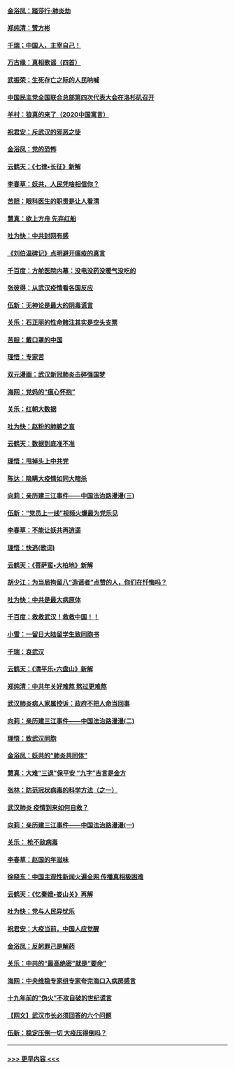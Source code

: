 #### [金浴凤：踏莎行‧肺炎劫](../pages/nsc993/n11858227.md?t=02110255) 
#### [郑纯清：赞方彬](../pages/nsc993/n11856803.md?t=02110255) 
#### [千瑞；中国人，主宰自己！](../pages/nsc993/n11856793.md?t=02110255) 
#### [万古缘：真相歌谣（四首）](../pages/nsc993/n11856263.md?t=02110255) 
#### [武振荣：生死存亡之际的人民呐喊](../pages/nsc993/n11856256.md?t=02110255) 
#### [中国民主党全国联合总部第四次代表大会在洛杉矶召开](../pages/nsc993/n11856344.md?t=02110255) 
#### [羊村：狼真的来了（2020中国寓言）](../pages/nsc993/n11856229.md?t=02110255) 
#### [祝君安：斥武汉的邪恶之徒](../pages/nsc993/n11855861.md?t=02110255) 
#### [金浴凤：党的恐怖](../pages/nsc993/n11855849.md?t=02110255) 
#### [云鹤天：《七律▪长征》新解](../pages/nsc993/n11855479.md?t=02110255) 
#### [李春草：妖共，人民凭啥相信你？](../pages/nsc993/n11855196.md?t=02110255) 
#### [苦胆：眼科医生的职责是让人看清](../pages/nsc993/n11853840.md?t=02110255) 
#### [慧真：欲上方舟 先弃红船](../pages/nsc993/n11853483.md?t=02110255) 
#### [吐为快：中共封网有感](../pages/nsc993/n11852575.md?t=02110255) 
#### [《刘伯温碑记》点明避开瘟疫的真言](../pages/nsc993/n11852128.md?t=02110255) 
#### [千百度：方舱医院内幕：没电没药没暖气没吃的](../pages/nsc993/n11850211.md?t=02110255) 
#### [张彼得：从武汉疫情看各国反应](../pages/nsc993/n11850102.md?t=02110255) 
#### [伍新：无神论是最大的阴毒谎言](../pages/nsc993/n11846129.md?t=02110255) 
#### [关乐：石正丽的性命赌注其实是空头支票](../pages/nsc993/n11846109.md?t=02110255) 
#### [苦胆：戴口罩的中国](../pages/nsc993/n11845576.md?t=02110255) 
#### [理悟：专家苦](../pages/nsc993/n11845564.md?t=02110255) 
#### [双元漫画：武汉新冠肺炎击碎强国梦](../pages/nsc993/n11843320.md?t=02110255) 
#### [海网：党妈的“瘟心怀抱”](../pages/nsc993/n11840740.md?t=02110255) 
#### [关乐：红朝大数据](../pages/nsc993/n11840675.md?t=02110255) 
#### [吐为快：赵粉的肺腑之哀](../pages/nsc993/n11840618.md?t=02110255) 
#### [云鹤天：数据到底准不准](../pages/nsc993/n11840325.md?t=02110255) 
#### [理悟：甩掉头上中共党](../pages/nsc993/n11838826.md?t=02110255) 
#### [陈达：隐瞒大疫情如同大暗杀](../pages/nsc993/n11838771.md?t=02110255) 
#### [向莉：亲历建三江事件——中国法治路漫漫(三)](../pages/nsc993/n11831825.md?t=02110255) 
#### [伍新：“党员上一线”视频火爆最为党乐见](../pages/nsc993/n11838200.md?t=02110255) 
#### [李春草：不能让妖共再逍遥](../pages/nsc993/n11838102.md?t=02110255) 
#### [理悟：快逃(歌词)](../pages/nsc993/n11838083.md?t=02110255) 
#### [云鹤天：《菩萨蛮▪大柏地》新解](../pages/nsc993/n11838059.md?t=02110255) 
#### [胡少江：为当局拘留八“造谣者”点赞的人，你们在忏悔吗？](../pages/nsc993/n11836801.md?t=02110255) 
#### [吐为快：中共是最大病原体](../pages/nsc993/n11836748.md?t=02110255) 
#### [千百度：救救武汉！救救中国！！](../pages/nsc993/n11836145.md?t=02110255) 
#### [小雪：一留日大陆留学生致同胞书](../pages/nsc993/n11834624.md?t=02110255) 
#### [千瑞：哀武汉](../pages/nsc993/n11833647.md?t=02110255) 
#### [云鹤天：《清平乐▪六盘山》新解](../pages/nsc993/n11833611.md?t=02110255) 
#### [郑纯清：中共年关好难熬 熬过更难熬](../pages/nsc993/n11833489.md?t=02110255) 
#### [武汉肺炎病人家属控诉：政府不把人命当回事](../pages/nsc993/n11833205.md?t=02110255) 
#### [向莉：亲历建三江事件——中国法治路漫漫(二)](../pages/nsc993/n11829102.md?t=02110255) 
#### [理悟：致武汉同胞](../pages/nsc993/n11831522.md?t=02110255) 
#### [金浴凤：妖共的“肺炎共同体”](../pages/nsc993/n11829448.md?t=02110255) 
#### [慧真：大难“三退”保平安 “九字”吉言是金方](../pages/nsc993/n11829501.md?t=02110255) 
#### [张林：防范冠状病毒的科学方法（之一）](../pages/nsc993/n11828618.md?t=02110255) 
#### [武汉肺炎 疫情到来如何自救？](../pages/nsc993/n11827632.md?t=02110255) 
#### [向莉：亲历建三江事件——中国法治路漫漫(一)](../pages/nsc993/n11827190.md?t=02110255) 
#### [关乐： 枪不敌病毒](../pages/nsc993/n11826746.md?t=02110255) 
#### [李春草：赵国的年滋味](../pages/nsc993/n11826321.md?t=02110255) 
#### [徐晓东：中国主观性新闻火遍全网 传播真相极困难](../pages/nsc993/n11826508.md?t=02110255) 
#### [云鹤天：《忆秦娥▪娄山关》再解](../pages/nsc993/n11824682.md?t=02110255) 
#### [吐为快：党与人民异忧乐](../pages/nsc993/n11824660.md?t=02110255) 
#### [祝君安：大疫当前，中国人应觉醒](../pages/nsc993/n11821946.md?t=02110255) 
#### [金浴凤：反躬罪己是解药](../pages/nsc993/n11820280.md?t=02110255) 
#### [关乐：中共的“最高绝密”就是“要命”](../pages/nsc993/n11816946.md?t=02110255) 
#### [海网：中央维稳专家组专家夸完海口入病房感言](../pages/nsc993/n11815138.md?t=02110255) 
#### [十九年前的“伪火”不攻自破的世纪谎言](../pages/nsc993/n11813238.md?t=02110255) 
#### [【网文】武汉市长必须回答的六个问题](../pages/nsc993/n11813848.md?t=02110255) 
#### [伍新：稳定压倒一切 大疫压得倒吗？](../pages/nsc993/n11812634.md?t=02110255) 

----
#### [ >>> 更早内容 <<< ](../indexes/nsc993-earlier.md)
